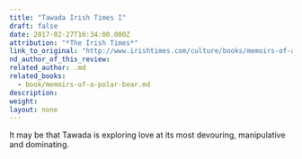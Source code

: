 ```yaml
---
title: "Tawada Irish Times I"
draft: false
date: 2017-02-27T16:34:00.000Z
attribution: "*The Irish Times*"
link_to_original: "http://www.irishtimes.com/culture/books/memoirs-of-a-polar-bear-review-an-animal-for-remembering-1.2975484"
nd_author_of_this_review:
related_author: .md
related_books:
  - book/memoirs-of-a-polar-bear.md
description:
weight:
layout: none
---
```

It may be that Tawada is exploring love at its most devouring, manipulative and dominating.

